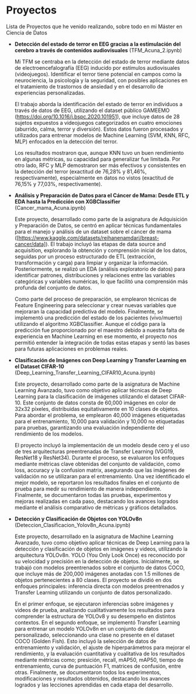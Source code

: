 # Proyectos

Lista de Proyectos que he venido realizando, sobre todo en mi Máster en Ciencia de Datos
- **Detección del estado de terror en EEG gracias a la estimulación del cerebro a través de contenidos audiovisuales** (TFM_Acuna_2.ipynb)

  Mi TFM se centraba en la detección del estado de terror mediante datos de electroencefalografía (EEG) inducido por estímulos audiovisuales (videojuegos). Identificar el terror tiene potencial en campos como la neurociencia, la psicología y la seguridad, con posibles   aplicaciones en el tratamiento de trastornos de ansiedad y en el desarrollo de experiencias personalizadas.
  
  El trabajo aborda la identificación del estado de terror en individuos a través de datos de EEG, utilizando el dataset público GAMEEMO (https://doi.org/10.1016/j.bspc.2020.101951), que incluye datos de 28 sujetos expuestos a videojuegos categorizados en cuatro emociones (aburrido, calma, terror y diversión). Estos datos fueron procesados y utilizados para entrenar modelos de Machine Learning (SVM, KNN, RFC, MLP) enfocados en la detección del terror.

  Los resultados mostraron que, aunque KNN tuvo un buen rendimiento en algunas métricas, su capacidad para generalizar fue limitada. Por otro lado, RFC y MLP demostraron ser más efectivos y consistentes en la detección del terror (exactitud de 76,28% y 81,46%, respectivamente), especialmente en datos no vistos (exactitud de 76,15% y 77,03%, respectivamente).

- **Análisis y Preparación de Datos para el Cáncer de Mama: Desde ETL y EDA hasta la Predicción con XGBClassifier** (Cancer_mama_Acuna.ipynb)

  Este proyecto, desarrollado como parte de la asignatura de Adquisición y Preparación de Datos, se centró en aplicar técnicas fundamentales para el manejo y análisis de un dataset sobre el cáncer de mama ([https://www.kaggle.com/datasets/reihanenamdari/breast-cancer/data]). El trabajo incluyó las etapas de data source and acquisition, explorando la obtención y comprensión inicial de los datos, seguidas por un proceso estructurado de ETL (extracción, transformación y carga) para limpiar y organizar la información. Posteriormente, se realizó un EDA (análisis exploratorio de datos) para identificar patrones, distribuciones y relaciones entre las variables categóricas y variables numéricas, lo que facilitó una comprensión más profunda del conjunto de datos.

  Como parte del proceso de preparación, se emplearon técnicas de Feature Engineering para seleccionar y crear nuevas variables que mejoraran la capacidad predictiva del modelo. Finalmente, se implementó una predicción del estado de los pacientes (vivo/muerto) utilizando el algoritmo XGBClassifier. Aunque el código para la predicción fue proporcionado por el maestro debido a nuestra falta de experiencia en Machine Learning en ese momento, el proyecto nos permitió entender la integración de todas estas etapas y sentó las bases para futuras aplicaciones en problemas reales.

- **Clasificación de Imágenes con Deep Learning y Transfer Learning en el Dataset CIFAR-10** (Deep_Learning_Transfer_Learning_CIFAR10_Acuna.ipynb)

  Este proyecto, desarrollado como parte de la asignatura de Machine Learning Avanzado, tuvo como objetivo aplicar técnicas de Deep Learning para la clasificación de imágenes utilizando el dataset CIFAR-10. Este conjunto de datos consta de 60,000 imágenes en color de 32x32 píxeles, distribuidas equitativamente en 10 clases de objetos. Para abordar el problema, se emplearon 40,000 imágenes etiquetadas para el entrenamiento, 10,000 para validación y 10,000 no etiquetadas para pruebas, garantizando una evaluación independiente del rendimiento de los modelos.

  El proyecto incluyó la implementación de un modelo desde cero y el uso de tres arquitecturas preentrenadas de Transfer Learning (VGG19, ResNet18 y ResNet34). Durante el proceso, se evaluaron los enfoques mediante métricas clave obtenidas del conjunto de validación, como loss, accuracy y la confusion matrix, asegurando que las imágenes de validación no se utilizaran para el entrenamiento. Una vez identificado el mejor modelo, se reportaron los resultados finales en el conjunto de prueba para medir su rendimiento de manera independiente. Finalmente, se documentaron todas las pruebas, experimentos y mejoras realizadas en cada paso, destacando los avances logrados mediante el análisis comparativo de métricas y gráficos detallados.

- **Detección y Clasificación de Objetos con YOLOv8n** (Deteccion_Clasificacion_Yolov8n_Acuna.ipynb)

  Este proyecto, desarrollado en la asignatura de Machine Learning Avanzado, tuvo como objetivo aplicar técnicas de Deep Learning para la detección y clasificación de objetos en imágenes y videos, utilizando la arquitectura YOLOv8n. YOLO (You Only Look Once) es reconocido por su velocidad y precisión en la detección de objetos. Inicialmente, se trabajó con modelos preentrenados sobre el conjunto de datos COCO, que incluye más de 200,000 imágenes anotadas con 1.5 millones de objetos pertenecientes a 80 clases. El proyecto se dividió en dos enfoques principales: inferencia directa con modelos preentrenados y Transfer Learning utilizando un conjunto de datos personalizado.

  En el primer enfoque, se ejecutaron inferencias sobre imágenes y videos de prueba, analizando cualitativamente los resultados para comprender la estructura de YOLOv8 y su desempeño en distintos contextos. En el segundo enfoque, se implementó Transfer Learning para entrenar un modelo YOLOv8n en un conjunto de datos personalizado, seleccionando una clase no presente en el dataset COCO (Golden Fish). Esto incluyó la selección de datos de entrenamiento y validación, el ajuste de hiperparámetros para mejorar el rendimiento, y la evaluación cuantitativa y cualitativa de los resultados mediante métricas como; presición, recall, mAP50, mAP50, tiempo de entrenamiento, curva de puntuación F1, matrices de confusión, entre otras. Finalmente, se documentaron todos los experimentos, modificaciones y resultados obtenidos, destacando los avances logrados y las lecciones aprendidas en cada etapa del desarrollo.
